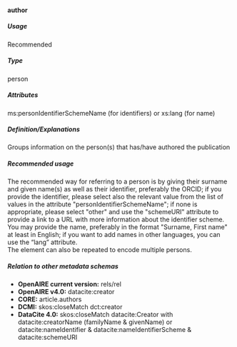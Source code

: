 #### author

##### Usage

Recommended

##### Type

person

##### Attributes

ms:personIdentifierSchemeName \(for identifiers\) or xs:lang \(for name\)

##### Definition/Explanations

Groups information on the person\(s\) that has/have authored the publication

##### Recommended usage

The recommended way for referring to a person is by giving their surname and given name\(s\) as well as their identifier, preferably the ORCID; if you provide the identifier, please select also the relevant value from the list of values in the attribute "personIdentifierSchemeName"; if none is appropriate, please select "other" and use the "schemeURI" attribute to provide a link to a URL with more information about the identifier scheme.   
You may provide the name, preferably in the format "Surname, First name" at least in English; if you want to add names in other languages, you can use the “lang” attribute.   
The element can also be repeated to encode multiple persons.

##### Relation to other metadata schemas

* **OpenAIRE current version:** rels/rel
* **OpenAIRE v4.0:** datacite:creator
* **CORE:** article.authors
* **DCMI:** skos:closeMatch dct:creator
* **DataCite 4.0:** skos:closeMatch datacite:Creator with datacite:creatorName \(familyName & givenName\) or datacite:nameIdentifier & datacite:nameIdentifierScheme & datacite:schemeURI



